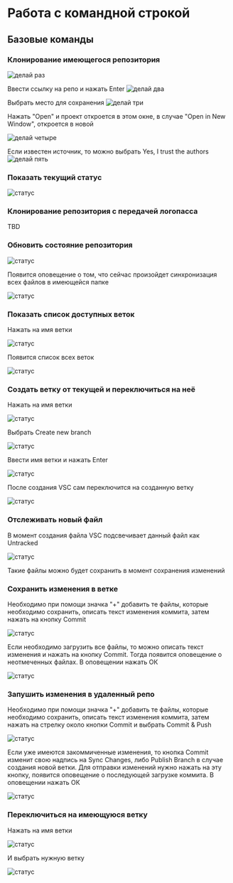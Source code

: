 # Работа с командной строкой
## Базовые команды
### Клонирование имеющегося репозитория
![делай раз](./vsc_img/clone_1.png)

Ввести ссылку на репо и нажать Enter
![делай два](./vsc_img/clone_2.png)

Выбрать место для сохранения
![делай три](./vsc_img/clone_3.png)

Нажать "Open" и проект откроется в этом окне, в случае "Open in New Window", откроется в новой

![делай четыре](./vsc_img/clone_4.png)

Если известен источник, то можно выбрать Yes, I trust the authors
![делай пять](./vsc_img/clone_5.png)

### Показать текущий статус
![статус](./vsc_img/status.png)

### Клонирование репозитория с передачей логопасса
TBD
### Обновить состояние репозитория
![статус](./vsc_img/pull_1.png)

Появится оповещение о том, что сейчас произойдет синхронизация всех файлов в имеющейся папке

![статус](./vsc_img/pull_2.png)

### Показать список доступных веток
Нажать на имя ветки

![статус](./vsc_img/branches_1.png)

Появится список всех веток

![статус](./vsc_img/branches_2.png)

### Создать ветку от текущей и переключиться на неё
Нажать на имя ветки

![статус](./vsc_img/branches_1.png)

Выбрать Create new branch

![статус](./vsc_img/branches_2.png)

Ввести имя ветки и нажать Enter

![статус](./vsc_img/new_branch_1.png)

После создания VSC сам переключится на созданную ветку

![статус](./vsc_img/new_branch_2.png)

### Отслеживать новый файл
В момент создания файла VSC подсвечивает данный файл как Untracked

![статус](./vsc_img/add.png)

Такие файлы можно будет сохранить в момент сохранения изменений


### Сохранить изменения в ветке
Необходимо при помощи значка "+" добавить те файлы, которые необходимо сохранить, описать текст изменения коммита, затем нажать на кнопку Commit

![статус](./vsc_img/commit_1.png)

Если необходимо загрузить все файлы, то можно описать текст изменения и нажать на кнопку Commit. Тогда появится оповещение о неотмеченных файлах. В оповещении нажать ОК 

![статус](./vsc_img/commit_2.png)


### Запушить изменения в удаленный репо
Необходимо при помощи значка "+" добавить те файлы, которые необходимо сохранить, описать текст изменения коммита, затем нажать на стрелку около кнопки Commit и выбрать Commit & Push

![статус](./vsc_img/push_1.png)

Если уже имеются закоммиченные изменения, то кнопка Commit изменит свою надпись на Sync Changes, либо Publish Branch в случае создания новой ветки. Для отправки изменений нужно нажать на эту кнопку, появится оповещение о последующей загрузке коммита. В оповещении нажать ОК

![статус](./vsc_img/commit_3.png)

### Переключиться на имеющуюся ветку
Нажать на имя ветки

![статус](./vsc_img/branches_1.png)

И выбрать нужную ветку

![статус](./vsc_img/branches_2.png)